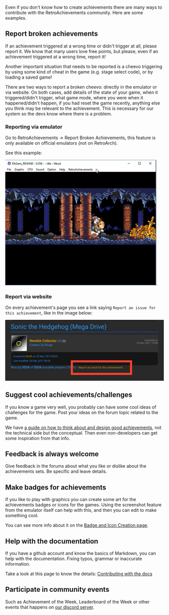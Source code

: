 Even if you don't know how to create achievements there are many ways to contribute with the RetroAchievements community. Here are some examples.


## Report broken achievements

If an achievement triggered at a wrong time or didn't trigger at all, please report it. We know that many users love free points, but please, even if an achievement triggered at a wrong time, report it!

Another important situation that needs to be reported is a cheevo triggering by using some kind of cheat in the game (e.g. stage select code), or by loading a saved game!

There are two ways to report a broken cheevo: directly in the emulator or via website. On both cases, add details of the state of your game, when it triggered/didn't trigger, what game mode, where you were when it happened/didn't happen, if you had reset the game recently, anything else you think may be relevant to the achievement. This is necessary for our system so the devs know where there is a problem.


### Reporting via emulator

Go to RetroAchievements -> Report Broken Achievements, this feature is only available on official emulators (not on RetroArch).

See this example:

![how to report](/support/images/ralib-how-to-report.gif).


### Report via website

On every achievement's page you see a link saying `Report an issue for this achievement`, like in the image below:

![open-ticket-on-site](/support/images/report-issue.jpg)


## Suggest cool achievements/challenges

If you know a game very well, you probably can have some cool ideas of challenges for the game. Post your ideas on the forum topic related to the game.

We have [a guide on how to think about and design good achievements](Achievement-Design), not the technical side but the conceptual. Then even non-developers can get some inspiration from that info.


## Feedback is always welcome

Give feedback in the forums about what you like or dislike about the achievements sets. Be specific and leave details.


## Make badges for achievements

If you like to play with graphics you can create some art for the achievements badges or icons for the games. Using the screenshot feature from the emulator itself can help with this, and then you can edit to make something cool.

You can see more info about it on the [Badge and Icon Creation page](Badge-and-Icon-Creation).


## Help with the documentation

If you have a github account and know the basics of Markdown, you can help with the documentation. Fixing typos, grammar or inaccurate information.

Take a look at this page to know the details: [Contributing with the docs](Contributing-with-the-docs)


## Participate in community events

Such as Achievement of the Week, Leaderboard of the Week or other events that happens on [our discord server](https://discord.gg/dq2E4hE).
